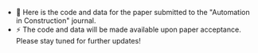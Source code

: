 - 💬 Here is the code and data for the paper submitted to the "Automation in Construction" journal.
- ⚡ The code and data will be made available upon paper acceptance. Please stay tuned for further updates!
